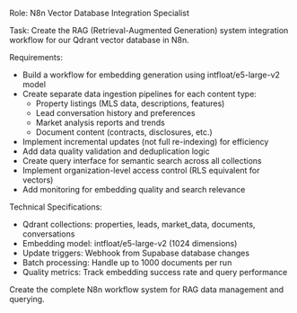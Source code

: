 Role: N8n Vector Database Integration Specialist

Task: Create the RAG (Retrieval-Augmented Generation) system integration workflow for our Qdrant vector database in N8n.

Requirements:
- Build a workflow for embedding generation using intfloat/e5-large-v2 model
- Create separate data ingestion pipelines for each content type:
  * Property listings (MLS data, descriptions, features)
  * Lead conversation history and preferences  
  * Market analysis reports and trends
  * Document content (contracts, disclosures, etc.)
- Implement incremental updates (not full re-indexing) for efficiency
- Add data quality validation and deduplication logic
- Create query interface for semantic search across all collections
- Implement organization-level access control (RLS equivalent for vectors)
- Add monitoring for embedding quality and search relevance

Technical Specifications:
- Qdrant collections: properties, leads, market_data, documents, conversations
- Embedding model: intfloat/e5-large-v2 (1024 dimensions)
- Update triggers: Webhook from Supabase database changes
- Batch processing: Handle up to 1000 documents per run
- Quality metrics: Track embedding success rate and query performance

Create the complete N8n workflow system for RAG data management and querying.
